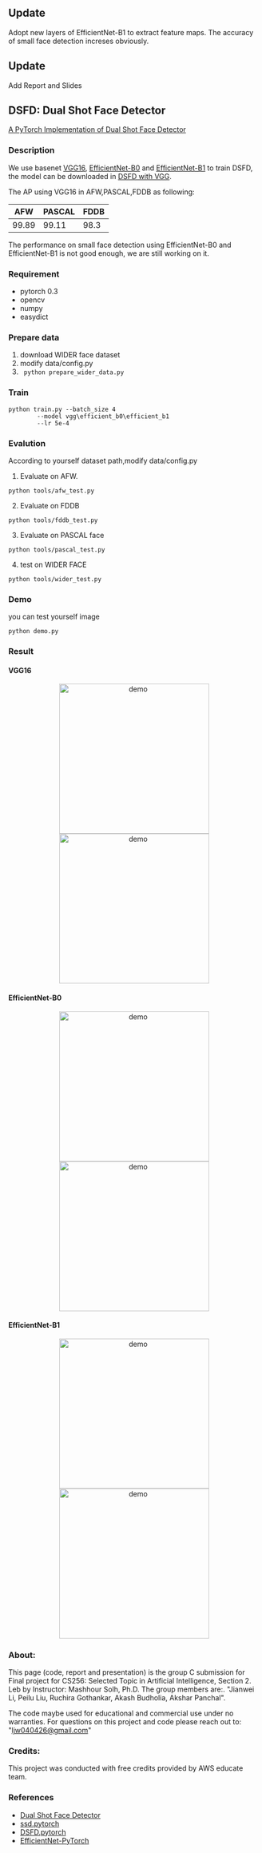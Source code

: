 ## Update
Adopt new layers of EfficientNet-B1 to extract feature maps. The accuracy of small face detection increses obviously. 

## Update
Add Report and Slides

## DSFD: Dual Shot Face Detector ##
[A PyTorch Implementation of Dual Shot Face Detector](https://arxiv.org/abs/1810.10220?utm_source=feedburner&utm_medium=feed&utm_campaign=Feed%3A+arxiv%2FQSXk+%28ExcitingAds%21+cs+updates+on+arXiv.org%29)

### Description
We use basenet [VGG16](https://pan.baidu.com/s/1Q-YqoxJyqvln6KTcIck1tQ), [EfficientNet-B0](http://storage.googleapis.com/public-models/efficientnet/efficientnet-b0-355c32eb.pth) and [EfficientNet-B1](http://storage.googleapis.com/public-models/efficientnet/efficientnet-b1-f1951068.pth) to train DSFD, the model can be downloaded in [DSFD with VGG](https://pan.baidu.com/s/17cpDHEwYVxWmOIPqUy5zCQ).
 
The AP using VGG16 in AFW,PASCAL,FDDB as following:

| 	AFW     |   PASCAL	|   FDDB   |
| --------- |-----------| ---------|
|	  99.89   |   99.11   |   98.3   |

The performance on small face detection using EfficientNet-B0 and EfficientNet-B1 is not good enough, we are still working on it.  
 
### Requirement
* pytorch 0.3 
* opencv 
* numpy 
* easydict

### Prepare data 
1. download WIDER face dataset
2. modify data/config.py 
3. ``` python prepare_wider_data.py```


### Train 
``` 
python train.py --batch_size 4 
		--model vgg\efficient_b0\efficient_b1 
		--lr 5e-4
``` 

### Evalution
According to yourself dataset path,modify data/config.py 
1. Evaluate on AFW.
```
python tools/afw_test.py
```
2. Evaluate on FDDB 
```
python tools/fddb_test.py
```
3. Evaluate on PASCAL  face 
``` 
python tools/pascal_test.py
```
4. test on WIDER FACE 
```
python tools/wider_test.py
```
### Demo 
you can test yourself image
```
python demo.py
```
### Result
#### VGG16
<div align="center">
<img src="https://github.com/mexiQQ/DSFD-VGG16-EfficientNet/blob/master/VGG16/test1.jpg" height="300px" alt="demo" >
<img src="https://github.com/mexiQQ/DSFD-VGG16-EfficientNet/blob/master/VGG16/test6.jpg" height="300px" alt="demo" >
</div>

#### EfficientNet-B0
<div align="center">
<img src="https://github.com/mexiQQ/DSFD-VGG16-EfficientNet/blob/master/EfficientNet-B0/test1.jpg" height="300px" alt="demo" >
<img src="https://github.com/mexiQQ/DSFD-VGG16-EfficientNet/blob/master/EfficientNet-B0/test6.jpg" height="300px" alt="demo" >
</div>

#### EfficientNet-B1
<div align="center">
<img src="https://github.com/mexiQQ/DSFD-VGG16-EfficientNet/blob/master/EfficientNet-B1/test1.jpg" height="300px" alt="demo" >
<img src="https://github.com/mexiQQ/DSFD-VGG16-EfficientNet/blob/master/EfficientNet-B1/test6.jpg" height="300px" alt="demo" >
</div>

### About:

This page (code, report and presentation) is the group C submission for Final project for CS256: Selected Topic in Artificial Intelligence, Section 2. Leb by Instructor: Mashhour Solh, Ph.D.
The group members are:. "Jianwei Li, Peilu Liu, Ruchira Gothankar, Akash Budholia, Akshar Panchal".

The code maybe used for educational and commercial use under no warranties. For questions on this project and code please reach out to: "ljw040426@gmail.com"

### Credits:

This project was conducted with free credits provided by AWS educate team.

### References
* [Dual Shot Face Detector](https://arxiv.org/abs/1810.10220?utm_source=feedburner&utm_medium=feed&utm_campaign=Feed%3A+arxiv%2FQSXk+%28ExcitingAds%21+cs+updates+on+arXiv.org%29)
* [ssd.pytorch](https://github.com/amdegroot/ssd.pytorch)
* [DSFD.pytorch](https://github.com/yxlijun/DSFD.pytorch)
* [EfficientNet-PyTorch](https://github.com/lukemelas/EfficientNet-PyTorch)
